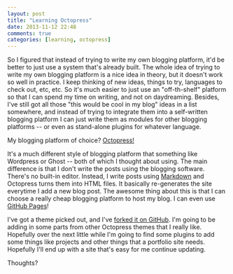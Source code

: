 ```yaml
---
layout: post
title: "Learning Octopress"
date: 2013-11-12 22:48
comments: true
categories: [learning, octopress]
---
```


So I figured that instead of trying to write my own blogging platform, it'd be better to just use a system that's already built. The whole idea of trying to write my own blogging platform is a nice idea in theory, but it doesn't work so well in practice. I keep thinking of new ideas, things to try, languages to check out, etc, etc. So it's much easier to just use an "off-th-shelf" platform so that I can spend my time on writing, and not on daydreaming. Besides, I've still got all those "this would be cool in my blog" ideas in a list somewhere, and instead of trying to integrate them into a self-written blogging platform I can just write them as modules for other blogging platforms -- or even as stand-alone plugins for whatever language.

My blogging platform of choice? [Octopress!](http://octopress.org)

It's a much different style of blogging platform that something like Wordpress or Ghost -- both of which I thought about using. The main difference is that I don't write the posts using the blogging software. There's no built-in editor. Instead, I write posts using [Markdown](http://daringfireball.net/projects/markdown/) and Octopress turns them into HTML files. It basically re-generates the site everytime I add a new blog post. The awesome thing about this is that I can choose a really cheap blogging platform to host my blog. I can even use [GitHub Pages](http://pages.github.com/)!

I've got a theme picked out, and I've [forked it on GitHub](https://help.github.com/articles/fork-a-repo). I'm going to be adding in some parts from other Octopress themes that I really like. Hopefully over the next little while I'm going to find some plugins to add some things like projects and other things that a portfolio site needs. Hopefully I'll end up with a site that's easy for me continue updating.

Thoughts?
